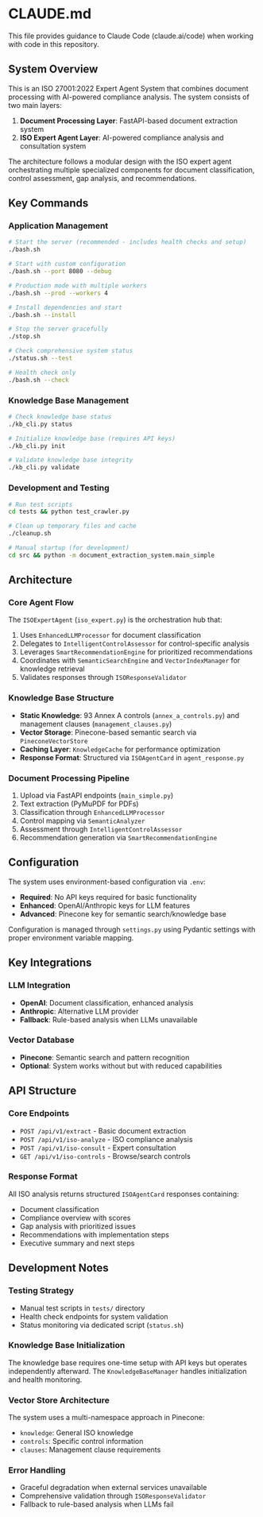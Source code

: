 # CLAUDE.md

This file provides guidance to Claude Code (claude.ai/code) when working with code in this repository.

## System Overview

This is an ISO 27001:2022 Expert Agent System that combines document processing with AI-powered compliance analysis. The system consists of two main layers:

1. **Document Processing Layer**: FastAPI-based document extraction system
2. **ISO Expert Agent Layer**: AI-powered compliance analysis and consultation system

The architecture follows a modular design with the ISO expert agent orchestrating multiple specialized components for document classification, control assessment, gap analysis, and recommendations.

## Key Commands

### Application Management
```bash
# Start the server (recommended - includes health checks and setup)
./bash.sh

# Start with custom configuration
./bash.sh --port 8080 --debug

# Production mode with multiple workers
./bash.sh --prod --workers 4

# Install dependencies and start
./bash.sh --install

# Stop the server gracefully
./stop.sh

# Check comprehensive system status
./status.sh --test

# Health check only
./bash.sh --check
```

### Knowledge Base Management
```bash
# Check knowledge base status
./kb_cli.py status

# Initialize knowledge base (requires API keys)
./kb_cli.py init

# Validate knowledge base integrity
./kb_cli.py validate
```

### Development and Testing
```bash
# Run test scripts
cd tests && python test_crawler.py

# Clean up temporary files and cache
./cleanup.sh

# Manual startup (for development)
cd src && python -m document_extraction_system.main_simple
```

## Architecture

### Core Agent Flow
The `ISOExpertAgent` (`iso_expert.py`) is the orchestration hub that:
1. Uses `EnhancedLLMProcessor` for document classification
2. Delegates to `IntelligentControlAssessor` for control-specific analysis
3. Leverages `SmartRecommendationEngine` for prioritized recommendations
4. Coordinates with `SemanticSearchEngine` and `VectorIndexManager` for knowledge retrieval
5. Validates responses through `ISOResponseValidator`

### Knowledge Base Structure
- **Static Knowledge**: 93 Annex A controls (`annex_a_controls.py`) and management clauses (`management_clauses.py`)
- **Vector Storage**: Pinecone-based semantic search via `PineconeVectorStore`
- **Caching Layer**: `KnowledgeCache` for performance optimization
- **Response Format**: Structured via `ISOAgentCard` in `agent_response.py`

### Document Processing Pipeline
1. Upload via FastAPI endpoints (`main_simple.py`)
2. Text extraction (PyMuPDF for PDFs)
3. Classification through `EnhancedLLMProcessor`
4. Control mapping via `SemanticAnalyzer`
5. Assessment through `IntelligentControlAssessor`
6. Recommendation generation via `SmartRecommendationEngine`

## Configuration

The system uses environment-based configuration via `.env`:
- **Required**: No API keys required for basic functionality
- **Enhanced**: OpenAI/Anthropic keys for LLM features
- **Advanced**: Pinecone key for semantic search/knowledge base

Configuration is managed through `settings.py` using Pydantic settings with proper environment variable mapping.

## Key Integrations

### LLM Integration
- **OpenAI**: Document classification, enhanced analysis
- **Anthropic**: Alternative LLM provider
- **Fallback**: Rule-based analysis when LLMs unavailable

### Vector Database
- **Pinecone**: Semantic search and pattern recognition
- **Optional**: System works without but with reduced capabilities

## API Structure

### Core Endpoints
- `POST /api/v1/extract` - Basic document extraction
- `POST /api/v1/iso-analyze` - ISO compliance analysis
- `POST /api/v1/iso-consult` - Expert consultation
- `GET /api/v1/iso-controls` - Browse/search controls

### Response Format
All ISO analysis returns structured `ISOAgentCard` responses containing:
- Document classification
- Compliance overview with scores
- Gap analysis with prioritized issues
- Recommendations with implementation steps
- Executive summary and next steps

## Development Notes

### Testing Strategy
- Manual test scripts in `tests/` directory
- Health check endpoints for system validation
- Status monitoring via dedicated script (`status.sh`)

### Knowledge Base Initialization
The knowledge base requires one-time setup with API keys but operates independently afterward. The `KnowledgeBaseManager` handles initialization and health monitoring.

### Vector Store Architecture
The system uses a multi-namespace approach in Pinecone:
- `knowledge`: General ISO knowledge
- `controls`: Specific control information
- `clauses`: Management clause requirements

### Error Handling
- Graceful degradation when external services unavailable
- Comprehensive validation through `ISOResponseValidator`
- Fallback to rule-based analysis when LLMs fail